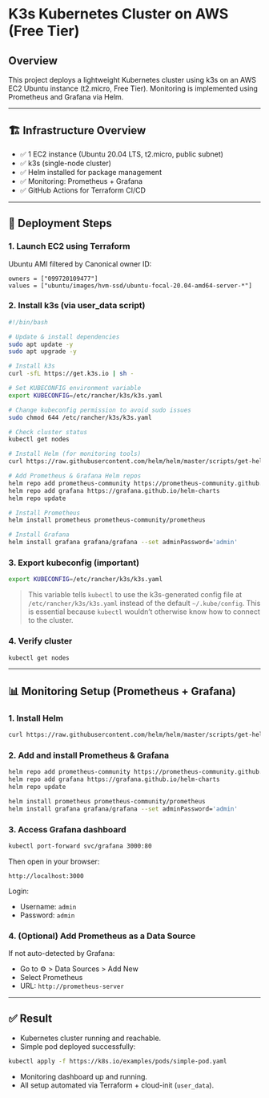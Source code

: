 # K3s Kubernetes Cluster on AWS (Free Tier)

## Overview

This project deploys a lightweight Kubernetes cluster using k3s on an AWS EC2 Ubuntu instance (t2.micro, Free Tier). Monitoring is implemented using Prometheus and Grafana via Helm.

---

## 🏗️ Infrastructure Overview

- ✅ 1 EC2 instance (Ubuntu 20.04 LTS, t2.micro, public subnet)
- ✅ k3s (single-node cluster)
- ✅ Helm installed for package management
- ✅ Monitoring: Prometheus + Grafana
- ✅ GitHub Actions for Terraform CI/CD

---

## 🔧 Deployment Steps

### 1. Launch EC2 using Terraform

Ubuntu AMI filtered by Canonical owner ID:

```hcl
owners = ["099720109477"]
values = ["ubuntu/images/hvm-ssd/ubuntu-focal-20.04-amd64-server-*"]
```

### 2. Install k3s (via user_data script)

```bash
#!/bin/bash

# Update & install dependencies
sudo apt update -y
sudo apt upgrade -y

# Install k3s
curl -sfL https://get.k3s.io | sh -

# Set KUBECONFIG environment variable
export KUBECONFIG=/etc/rancher/k3s/k3s.yaml

# Change kubeconfig permission to avoid sudo issues
sudo chmod 644 /etc/rancher/k3s/k3s.yaml

# Check cluster status
kubectl get nodes

# Install Helm (for monitoring tools)
curl https://raw.githubusercontent.com/helm/helm/master/scripts/get-helm-3 | bash

# Add Prometheus & Grafana Helm repos
helm repo add prometheus-community https://prometheus-community.github.io/helm-charts
helm repo add grafana https://grafana.github.io/helm-charts
helm repo update

# Install Prometheus
helm install prometheus prometheus-community/prometheus

# Install Grafana
helm install grafana grafana/grafana --set adminPassword='admin'
```

### 3. Export kubeconfig (important)

```bash
export KUBECONFIG=/etc/rancher/k3s/k3s.yaml
```

> This variable tells `kubectl` to use the k3s-generated config file at `/etc/rancher/k3s/k3s.yaml` instead of the default `~/.kube/config`. This is essential because `kubectl` wouldn’t otherwise know how to connect to the cluster.

### 4. Verify cluster

```bash
kubectl get nodes
```

---

## 📊 Monitoring Setup (Prometheus + Grafana)

### 1. Install Helm

```bash
curl https://raw.githubusercontent.com/helm/helm/master/scripts/get-helm-3 | bash
```

### 2. Add and install Prometheus & Grafana

```bash
helm repo add prometheus-community https://prometheus-community.github.io/helm-charts
helm repo add grafana https://grafana.github.io/helm-charts
helm repo update

helm install prometheus prometheus-community/prometheus
helm install grafana grafana/grafana --set adminPassword='admin'
```

### 3. Access Grafana dashboard

```bash
kubectl port-forward svc/grafana 3000:80
```

Then open in your browser:
```
http://localhost:3000
```
Login:
- Username: `admin`
- Password: `admin`

### 4. (Optional) Add Prometheus as a Data Source

If not auto-detected by Grafana:
- Go to ⚙️ > Data Sources > Add New
- Select Prometheus
- URL: `http://prometheus-server`

---

## ✅ Result

- Kubernetes cluster running and reachable.
- Simple pod deployed successfully:
```bash
kubectl apply -f https://k8s.io/examples/pods/simple-pod.yaml
```
- Monitoring dashboard up and running.
- All setup automated via Terraform + cloud-init (`user_data`).

